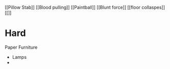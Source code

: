 [[Pillow Stab]]
[[Blood pulling]]
[[Paintball]]
[[Blunt force]]
[[floor collaspes]]
[[]]

# Hard
Paper Furniture
- Lamps
- 